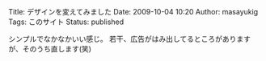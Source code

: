 Title: デザインを変えてみました
Date: 2009-10-04 10:20
Author: masayukig
Tags: このサイト
Status: published

シンプルでなかなかいい感じ。
若干、広告がはみ出してるところがありますが、そのうち直します(笑)
